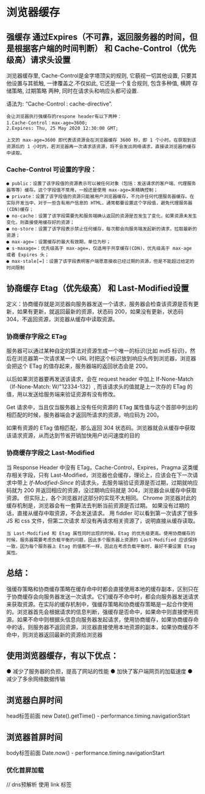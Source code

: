 # 浏览器缓存

## 强缓存 通过Expires（不可靠，返回服务器的时间，但是根据客户端的时间判断） 和 Cache-Control（优先级高）请求头设置

浏览器缓存里, Cache-Control是金字塔顶尖的规则, 它藐视一切其他设置, 只要其他设置与其抵触, 一律覆盖之.不仅如此, 它还是一个复合规则, 包含多种值, 横跨 存储策略, 过期策略 两种, 同时在请求头和响应头都可设置.

语法为: “Cache-Control : cache-directive”.

```
会让浏览器执行强缓存的respone header有以下两种：
1.Cache-Control：max-age=3600;
2.Expires: Thu, 25 May 2020 12:30:00 GMT;

上文的 max-age=3600 即代表该资源会在浏览器缓存 3600 秒，即 1 个小时。在获取到该资源后的 1 小时内，若浏览器再一次请求该资源，将不会发出网络请求，直接读浏览器的缓存中读取。

```

### Cache-Control 可设置的字段：
```
● public：设置了该字段值的资源表示可以被任何对象（包括：发送请求的客户端、代理服务器等等）缓存。这个字段值不常用，一般还是使用 max-age=来精确控制；
● private：设置了该字段值的资源只能被用户浏览器缓存，不允许任何代理服务器缓存。在实际开发当中，对于一些含有用户信息的 HTML，通常都要设置这个字段值，避免代理服务器(CDN)缓存；
● no-cache：设置了该字段需要先和服务端确认返回的资源是否发生了变化，如果资源未发生变化，则直接使用缓存好的资源；
● no-store：设置了该字段表示禁止任何缓存，每次都会向服务端发起新的请求，拉取最新的资源；
● max-age=：设置缓存的最大有效期，单位为秒；
● s-maxage=：优先级高于 max-age=，仅适用于共享缓存(CDN)，优先级高于 max-age 或者 Expires 头；
● max-stale[=]：设置了该字段表明客户端愿意接收已经过期的资源，但是不能超过给定的时间限制
```


## 协商缓存 Etag（优先级高） 和 Last-Modified设置

定义：协商缓存就是浏览器向服务器发送一个请求，服务器会检查该资源是否有更新，如果有更新，就返回最新的资源，状态码 200，如果没有更新，状态码 304，不返回资源，浏览器从缓存中读取资源。

### 协商缓存字段之 ETag
服务器可以通过某种自定的算法对资源生成一个唯一的标识(比如 md5 标识)，然后在浏览器第一次请求某一个 URL 时把这个标识放到响应头传到浏览器，浏览器会把这个 ETag 的值存起来，服务器端的返回状态会是 200。

以后如果浏览器要再发送该请求，会在 request header 中加上 If-None-Match（If-None-Match: W/"12334-132）, 而该请求头的值就是上一次存的 ETag 的值，用以发送给服务端来验证资源有没有修改。

Get 请求中，当且仅当服务器上没有任何资源的 ETag 属性值与这个首部中列出的相匹配的时候，服务器端会才返回所请求的资源，响应码为 200。

如果有资源的 ETag 值相匹配，那么返回 304 状态码。浏览器就会从缓存中获取该请求资源，从而达到节省开销加快用户访问速度的目的

### 协商缓存字段之 Last-Modified
当 Response Header 中没有 ETag，Cache-Control，Expires，Pragma 这类缓存相关字段，只有 Last-Modified，浏览器也会缓存，理论上，应该会在下一次请求中带上 
*If-Modified-Since*
的请求头，去服务端验证资源是否过期，过期就响应码就为 200 并返回相应的资源，没过期响应码就是 304，浏览器会从缓存中获取资源。
但实际上，各个浏览器对这部分的实现不太相同。
Chrome 浏览器对此的缓存机制是，浏览器会有一套算法去判断当前资源是否过期。
如果没有过期的话，直接从缓存中取资源，不会发送请求。
用 fiddler 可以看到第一次请求了很多 JS 和 css 文件，但第二次请求 却没有再请求相关资源了，说明直接从缓存读取。


```
当 Last-Modified 和 Etag 属性同时出现的时候，Etag 的优先级更高。使用协商缓存的时候，服务器需要考虑负载平衡的问题，因此多个服务器上资源的 Last-Modified 应该保持一致，因为每个服务器上 Etag 的值都不一样，因此在考虑负载平衡时，最好不要设置 Etag 属性。
```


## 总结：
强缓存策略和协商缓存策略在缓存命中时都会直接使用本地的缓存副本，区别只在于协商缓存会向服务器发送一次请求。它们缓存不命中时，都会向服务器发送请求来获取资源。在实际的缓存机制中，强缓存策略和协商缓存策略是一起合作使用的。浏览器首先会根据请求的信息判断，强缓存是否命中，如果命中则直接使用资源。如果不命中则根据头信息向服务器发起请求，使用协商缓存，如果协商缓存命中的话，则服务器不返回资源，浏览器直接使用本地资源的副本，如果协商缓存不命中，则浏览器返回最新的资源给浏览器

## 使用浏览器缓存，有以下优点：
● 减少了服务器的负担，提高了网站的性能
● 加快了客户端网页的加载速度
● 减少了多余网络数据传输

## 浏览器白屏时间
head标签前面 new Date().getTime() - performance.timing.navigationStart
## 浏览器首屏时间
body标签前面 Date.now() - performance.timing.navigationStart

### 优化首屏加载
// dns预解析
<meta http-equiv="x-dns-prefetch-control" content="on" />
使用 link 标签

<link rel="dns-prefetch" href="https://www.baidu.com" />
